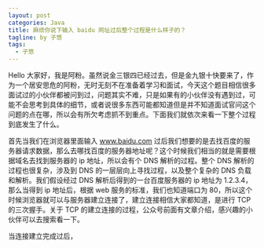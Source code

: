 ```yaml
---
layout: post
categories: Java
title: 麻烦你说下输入 baidu 网址过后整个过程是什么样子的？
tagline: by 子悠
tags: 
  - 子悠
---
```


Hello 大家好，我是阿粉。虽然说金三银四已经过去，但是金九银十快要来了，作为一个居安思危的阿粉，无时无刻不在准备着学习和面试，今天这个题目相信很多面试过的小伙伴都被问到过，问题其实不难，只是如果有的小伙伴没有遇到过，可能不会思考到具体的细节，或者说很多东西可能都知道但是并不知道面试官问这个问题的点在哪，所以会有所欠考虑抓不到重点。下面我们就依次来看一下整个过程到底发生了什么。

首先当我们在浏览器里面输入 www.baidu.com 过后我们想要的是去找百度的服务器请求数据，那么去哪找百度的服务器地址呢？这个时候我们相当的就是需要根据域名去找到服务器的 ip 地址，所以会有个 DNS 解析的过程。整个 DNS 解析的过程也很复杂，涉及到 DNS 的一层层向上寻找过程，以及整个复杂的 DNS 负载和解析。我们假设经过 DNS 解析后得到的一台百度服务器的 ip 地址为 1.2.3.4，那么当得到 ip 地址后，根据 web 服务的标准，我们也知道端口为 80，所以这个时候浏览器就可以与服务器建立连接了，建立连接相信大家都知道，是进行 TCP 的三次握手。关于 TCP 的建立连接的过程，公众号前面有文章介绍，感兴趣的小伙伴可以去搜索看一下。

当连接建立完成过后，

